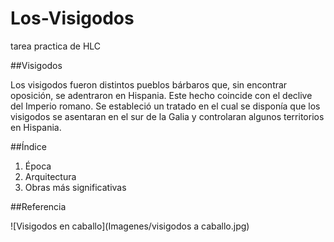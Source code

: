 # Los-Visigodos
tarea practica de HLC

##Visigodos

Los visigodos fueron distintos pueblos bárbaros que, sin encontrar oposición, se adentraron en Hispania. Este hecho coincide con el declive del Imperio romano. Se estableció un tratado en el cual se disponía que los visigodos se asentaran en el sur de la Galia y controlaran algunos territorios en Hispania.

##Índice

1. Época
2. Arquitectura
3. Obras más significativas

##Referencia

![Visigodos en caballo](Imagenes/visigodos a caballo.jpg)
